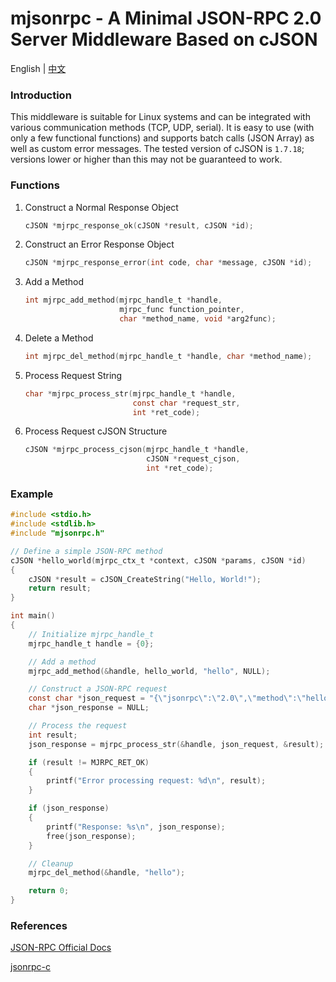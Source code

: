 # mjsonrpc - A Minimal JSON-RPC 2.0 Server Middleware Based on cJSON

English | [中文](README_CN.md)

### Introduction

This middleware is suitable for Linux systems and can be integrated with various communication methods (TCP, UDP, serial). It is easy to use (with only a few functional functions) and supports batch calls (JSON Array) as well as custom error messages. The tested version of cJSON is `1.7.18`; versions lower or higher than this may not be guaranteed to work.

### Functions

1. Construct a Normal Response Object

    ```c
    cJSON *mjrpc_response_ok(cJSON *result, cJSON *id);
    ```

2. Construct an Error Response Object

    ```c
    cJSON *mjrpc_response_error(int code, char *message, cJSON *id);
    ```

3. Add a Method

    ```c
    int mjrpc_add_method(mjrpc_handle_t *handle,
                         mjrpc_func function_pointer,
                         char *method_name, void *arg2func);
    ```

4. Delete a Method

    ```c
    int mjrpc_del_method(mjrpc_handle_t *handle, char *method_name);
    ```

5. Process Request String

    ```c
    char *mjrpc_process_str(mjrpc_handle_t *handle,
                            const char *request_str,
                            int *ret_code);
    ```

6. Process Request cJSON Structure

    ```c
    cJSON *mjrpc_process_cjson(mjrpc_handle_t *handle,
                               cJSON *request_cjson,
                               int *ret_code);
    ```

### Example

```c
#include <stdio.h>
#include <stdlib.h>
#include "mjsonrpc.h"

// Define a simple JSON-RPC method
cJSON *hello_world(mjrpc_ctx_t *context, cJSON *params, cJSON *id)
{
    cJSON *result = cJSON_CreateString("Hello, World!");
    return result;
}

int main()
{
    // Initialize mjrpc_handle_t
    mjrpc_handle_t handle = {0};

    // Add a method
    mjrpc_add_method(&handle, hello_world, "hello", NULL);

    // Construct a JSON-RPC request
    const char *json_request = "{\"jsonrpc\":\"2.0\",\"method\":\"hello\",\"id\":1}";
    char *json_response = NULL;

    // Process the request
    int result;
    json_response = mjrpc_process_str(&handle, json_request, &result);

    if (result != MJRPC_RET_OK)
    {
        printf("Error processing request: %d\n", result);
    }

    if (json_response)
    {
        printf("Response: %s\n", json_response);
        free(json_response);
    }

    // Cleanup
    mjrpc_del_method(&handle, "hello");

    return 0;
}
```

### References

[JSON-RPC Official Docs](https://www.jsonrpc.org/specification)

[jsonrpc-c](https://github.com/hmng/jsonrpc-c)